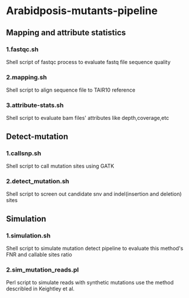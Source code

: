 # Arabidposis-mutants-pipeline
## Mapping and attribute statistics 
### 1.fastqc.sh
Shell script of fastqc process to evaluate fastq file sequence quality <br>
### 2.mapping.sh
Shell script to align sequence file to TAIR10 reference <br>
### 3.attribute-stats.sh <br>
Shell script to evaluate bam files' attributes like depth,coverage,etc <br>
## Detect-mutation
### 1.callsnp.sh
Shell script to call mutation sites using GATK <br>
### 2.detect_mutation.sh
Shell script to screen out candidate snv and indel(insertion and deletion) sites <br>
## Simulation
### 1.simulation.sh
Shell script to simulate mutation detect pipeline to evaluate this method's FNR and callable sites ratio <br>
### 2.sim_mutation_reads.pl
Perl script to simulate reads with synthetic mutations use the method describled in Keightley et al.

